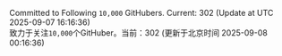 Committed to Following `10,000` GitHubers. Current: <!-- FOLLOWING_COUNT -->302<!-- FOLLOWING_COUNT --> (Update at UTC <!-- LAST_UPDATED -->2025-09-07 16:16:36<!-- LAST_UPDATED -->)<br>
致力于关注`10,000`个GitHuber。当前：<!-- FOLLOWING_COUNT -->302<!-- FOLLOWING_COUNT --> (更新于北京时间 <!-- LAST_UPDATED_CST -->2025-09-08 00:16:36<!-- LAST_UPDATED_CST -->)

